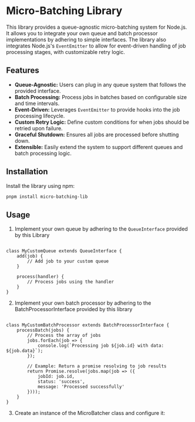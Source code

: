 # Micro-Batching Library

This library provides a queue-agnostic micro-batching system for Node.js. It allows you to integrate your own queue and batch processor implementations by adhering to simple interfaces. The library also integrates Node.js's `EventEmitter` to allow for event-driven handling of job processing stages, with customizable retry logic.

## Features

- **Queue-Agnostic:** Users can plug in any queue system that follows the provided interface.
- **Batch Processing:** Process jobs in batches based on configurable size and time intervals.
- **Event-Driven:** Leverages `EventEmitter` to provide hooks into the job processing lifecycle.
- **Custom Retry Logic:** Define custom conditions for when jobs should be retried upon failure.
- **Graceful Shutdown:** Ensures all jobs are processed before shutting down.
- **Extensible:** Easily extend the system to support different queues and batch processing logic.

## Installation

Install the library using npm:

```bash
pnpm install micro-batching-lib
```

## Usage

1. Implement your own queue by adhering to the `QueueInterface` provided by this Library

```const { QueueInterface } = require('micro-batching-lib');

class MyCustomQueue extends QueueInterface {
    add(job) {
        // Add job to your custom queue
    }

    process(handler) {
        // Process jobs using the handler
    }
}
```

2. Implement your own batch processor by adhering to the BatchProcessorInterface provided by this library

```const { BatchProcessorInterface } = require('micro-batching-lib');

class MyCustomBatchProcessor extends BatchProcessorInterface {
    processBatch(jobs) {
        // Process the array of jobs
        jobs.forEach(job => {
            console.log(`Processing job ${job.id} with data: ${job.data}`);
        });

        // Example: Return a promise resolving to job results
        return Promise.resolve(jobs.map(job => ({
            jobId: job.id,
            status: 'success',
            message: 'Processed successfully'
        })));
    }
}
```

3. Create an instance of the MicroBatcher class and configure it:

```

```
